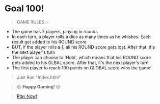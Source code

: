 # Goal 100!

> GAME RULES :-

- The game has 2 players, playing in rounds
- In each turn, a player rolls a dice as many times as he whishes. Each result get added to his ROUND score
- BUT, if the player rolls a 1, all his ROUND score gets lost. After that, it's the next player's turn
- The player can choose to 'Hold', which means that his ROUND score gets added to his GLBAL score. After that, it's the next player's turn
- The first player to reach 100 points on GLOBAL score wins the game!

> Just Run "Index.html" 

> :wink: **Happy Gaming!** :wink:

> [Play Now!](https://chiragchevli.github.io/projects/Goal100/ "Yayy!!")

